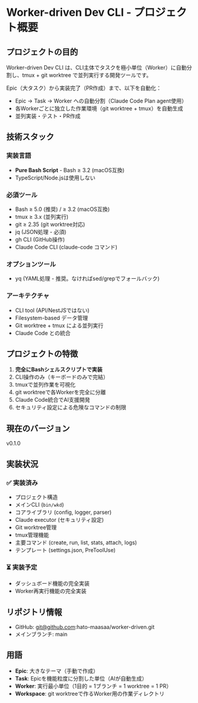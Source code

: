 # Worker-driven Dev CLI - プロジェクト概要

## プロジェクトの目的

Worker-driven Dev CLI は、CLI主体でタスクを極小単位（Worker）に自動分割し、tmux + git worktree で並列実行する開発ツールです。

Epic（大タスク）から実装完了（PR作成）まで、以下を自動化：
- Epic → Task → Worker への自動分割（Claude Code Plan agent使用）
- 各Workerごとに独立した作業環境（git worktree + tmux）を自動生成
- 並列実装・テスト・PR作成

## 技術スタック

### 実装言語
- **Pure Bash Script** - Bash ≥ 3.2 (macOS互換)
- TypeScript/Node.jsは使用しない

### 必須ツール
- Bash ≥ 5.0 (推奨) / ≥ 3.2 (macOS互換)
- tmux ≥ 3.x (並列実行)
- git ≥ 2.35 (git worktree対応)
- jq (JSON処理 - 必須)
- gh CLI (GitHub操作)
- Claude Code CLI (claude-code コマンド)

### オプションツール
- yq (YAML処理 - 推奨。なければsed/grepでフォールバック)

### アーキテクチャ
- CLI tool (API/NestJSではない)
- Filesystem-based データ管理
- Git worktree + tmux による並列実行
- Claude Code との統合

## プロジェクトの特徴

1. **完全にBashシェルスクリプトで実装**
2. CLI操作のみ（キーボードのみで完結）
3. tmuxで並列作業を可視化
4. git worktreeで各Workerを完全に分離
5. Claude Code統合でAI支援開発
6. セキュリティ設定による危険なコマンドの制限

## 現在のバージョン

v0.1.0

## 実装状況

### ✅ 実装済み
- プロジェクト構造
- メインCLI (`bin/wkd`)
- コアライブラリ (config, logger, parser)
- Claude executor (セキュリティ設定)
- Git worktree管理
- tmux管理機能
- 主要コマンド (create, run, list, stats, attach, logs)
- テンプレート (settings.json, PreToolUse)

### ⏳ 実装予定
- ダッシュボード機能の完全実装
- Worker再実行機能の完全実装

## リポジトリ情報

- GitHub: git@github.com:hato-maasaa/worker-driven.git
- メインブランチ: main

## 用語

- **Epic**: 大きなテーマ（手動で作成）
- **Task**: Epicを機能粒度に分割した単位（AIが自動生成）
- **Worker**: 実行最小単位（1目的 = 1ブランチ = 1 worktree = 1 PR）
- **Workspace**: git worktreeで作るWorker用の作業ディレクトリ
